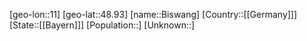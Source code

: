 ﻿---
location: [48.93,11]
type: City
tags:
- geo/City


SpocWebEntityId: 29206
isDeleted: false
confidential: public

---
[geo-lon::11]
[geo-lat::48.93]
[name::Biswang]
[Country::[[Germany]]]
[State::[[Bayern]]]
[Population::]
[Unknown::]

